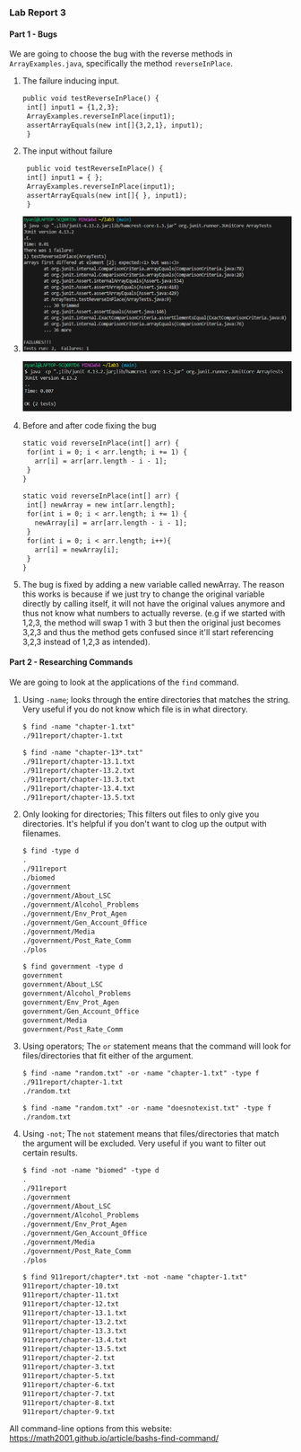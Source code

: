 ### Lab Report 3 
#### Part 1 - Bugs
We are going to choose the bug with the reverse methods in `ArrayExamples.java`, specifically the method `reverseInPlace`.

1. The failure inducing input. 
   ```
   public void testReverseInPlace() {
    int[] input1 = {1,2,3};
    ArrayExamples.reverseInPlace(input1);
    assertArrayEquals(new int[]{3,2,1}, input1);
	}
   ```
2. The input without failure
   ```
	public void testReverseInPlace() {
    int[] input1 = { };
    ArrayExamples.reverseInPlace(input1);
    assertArrayEquals(new int[]{ }, input1);
	}
   ```
3. ![Image](Fail.png)

   ![Image](Success.png)
4. Before and after code fixing the bug
   ```
   static void reverseInPlace(int[] arr) {
    for(int i = 0; i < arr.length; i += 1) {
      arr[i] = arr[arr.length - i - 1];
    }
   }
   ```
   ```
   static void reverseInPlace(int[] arr) {
    int[] newArray = new int[arr.length];
    for(int i = 0; i < arr.length; i += 1) {
      newArray[i] = arr[arr.length - i - 1];
    }
    for(int i = 0; i < arr.length; i++){
      arr[i] = newArray[i];
    }
   }
   ```   
5. The bug is fixed by adding a new variable called newArray. The reason this works is because if we just try to change the original variable directly by calling itself, it will not have the original values anymore and thus not know what numbers to actually reverse. (e.g if we started with 1,2,3, the method will swap 1 with 3 but then the original just becomes 3,2,3 and thus the method gets confused since it'll start referencing 3,2,3 instead of 1,2,3 as intended). 

#### Part 2 - Researching Commands
We are going to look at the applications of the `find` command. 
1. Using `-name`; looks through the entire directories that matches the string. Very useful if you do not know which file is in what directory. 
   ```
   $ find -name "chapter-1.txt"
   ./911report/chapter-1.txt
   ```
   ```
   $ find -name "chapter-13*.txt"
   ./911report/chapter-13.1.txt
   ./911report/chapter-13.2.txt
   ./911report/chapter-13.3.txt
   ./911report/chapter-13.4.txt
   ./911report/chapter-13.5.txt
   ```
   
2. Only looking for directories; This filters out files to only give you directories. It's helpful if you don't want to clog up the output with filenames. 
   ```
   $ find -type d
   .
   ./911report
   ./biomed
   ./government
   ./government/About_LSC
   ./government/Alcohol_Problems
   ./government/Env_Prot_Agen
   ./government/Gen_Account_Office
   ./government/Media
   ./government/Post_Rate_Comm
   ./plos
   ```
   ```
   $ find government -type d 
   government
   government/About_LSC
   government/Alcohol_Problems
   government/Env_Prot_Agen
   government/Gen_Account_Office
   government/Media
   government/Post_Rate_Comm
   ```
3. Using operators; The `or` statement means that the command will look for files/directories that fit either of the argument. 
   ```
   $ find -name "random.txt" -or -name "chapter-1.txt" -type f
   ./911report/chapter-1.txt
   ./random.txt
   ```
   ```
   $ find -name "random.txt" -or -name "doesnotexist.txt" -type f
   ./random.txt
   ```
4. Using `-not`; The `not` statement means that files/directories that match the argument will be excluded. Very useful if you want to filter out certain results.
   ```
   $ find -not -name "biomed" -type d
   .
   ./911report
   ./government
   ./government/About_LSC
   ./government/Alcohol_Problems
   ./government/Env_Prot_Agen
   ./government/Gen_Account_Office
   ./government/Media
   ./government/Post_Rate_Comm
   ./plos
   ```
   ```
   $ find 911report/chapter*.txt -not -name "chapter-1.txt"
   911report/chapter-10.txt
   911report/chapter-11.txt
   911report/chapter-12.txt
   911report/chapter-13.1.txt
   911report/chapter-13.2.txt
   911report/chapter-13.3.txt
   911report/chapter-13.4.txt
   911report/chapter-13.5.txt
   911report/chapter-2.txt
   911report/chapter-3.txt
   911report/chapter-5.txt
   911report/chapter-6.txt
   911report/chapter-7.txt
   911report/chapter-8.txt
   911report/chapter-9.txt
   ```

All command-line options from this website: https://math2001.github.io/article/bashs-find-command/

